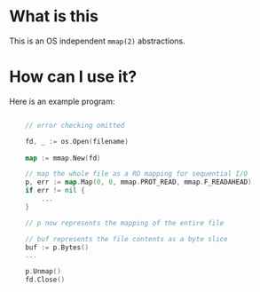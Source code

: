 # What is this

This is an OS independent `mmap(2)` abstractions.

# How can I use it?
Here is an example program:
```go

    // error checking omitted

    fd, _ := os.Open(filename)
    
    map := mmap.New(fd)

    // map the whole file as a RO mapping for sequential I/O
    p, err := map.Map(0, 0, mmap.PROT_READ, mmap.F_READAHEAD)
    if err != nil {
        ...
    }

    // p now represents the mapping of the entire file

    // buf represents the file contents as a byte slice
    buf := p.Bytes()
    ...

    p.Unmap()
    fd.Close()

```


